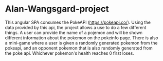 # Alan-Wangsgard-project
This angular SPA consumes the PokeAPI (https://pokeapi.co/). Using the data provided by this api, the project allows a use to do a few different things. A user can provide the name of a pojemon and will be shown different information about the pokemon on the pokeinfo page. There is also a mini-game where a user is given a randomly generated pokemon from the pokeapi, and an opponent pokemon that is also randomly generated from the poke api. Whichever pokemon's health reaches 0 first loses.
